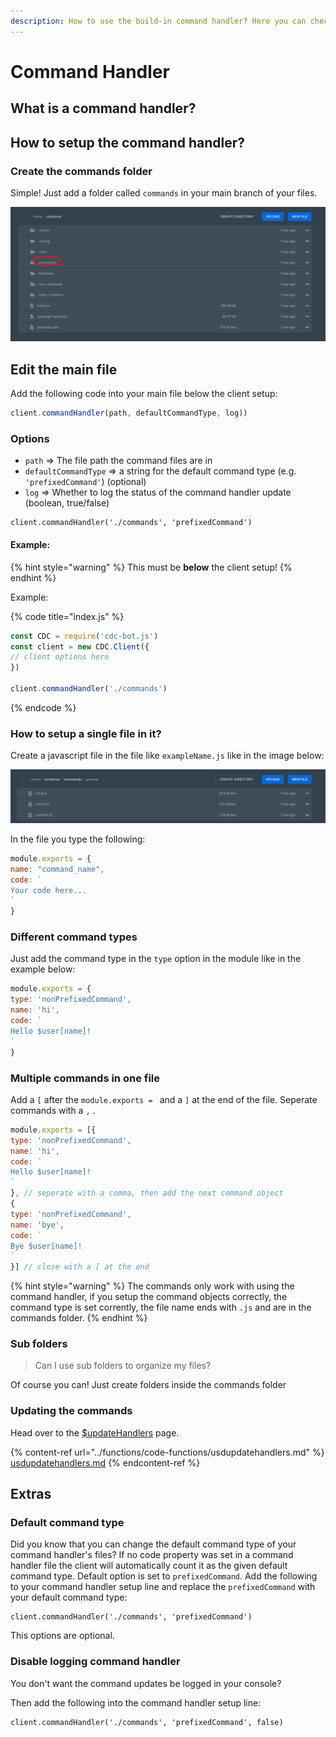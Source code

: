 ```yaml
---
description: How to use the build-in command handler? Here you can check it out!
---
```

# Command Handler

## What is a command handler?

## How to setup the command handler?

### Create the commands folder

Simple! Just add a folder called `commands` in your main branch of your files.

![Example look of the commands folder](../.gitbook/assets/command-handler-folder.png)

## Edit the main file

Add the following code into your main file below the client setup:

```javascript
client.commandHandler(path, defaultCommandType, log))
```

### Options

* `path` => The file path the command files are in
* `defaultCommandType` => a string for the default command type (e.g. `'prefixedCommand'`) (optional)
* `log` => Whether to log the status of the command handler update (boolean, true/false)

```
client.commandHandler('./commands', 'prefixedCommand')
```

#### Example:

{% hint style="warning" %}
This must be **below** the client setup!
{% endhint %}

Example:

{% code title="index.js" %}
```javascript
const CDC = require('cdc-bot.js')
const client = new CDC.Client({
// client options here
}) 

client.commandHandler('./commands')
```
{% endcode %}

### How to setup a single file in it?

Create a javascript file in the file like `exampleName.js` like in the image below:

![JavaScript files in the commands folder](../.gitbook/assets/command-handler-files.png)

In the file you type the following:

```javascript
module.exports = {
name: "command_name",
code: `
Your code here...
`
}
```

### Different command types

Just add the command type in the `type` option in the module like in the example below:

```javascript
module.exports = {
type: 'nonPrefixedCommand',
name: 'hi',
code: `
Hello $user[name]!
`
}
```

### Multiple commands in one file

Add a `[` after the `module.exports = ` and a `]` at the end of the file. Seperate commands with a `,` .

```javascript
module.exports = [{
type: 'nonPrefixedCommand',
name: 'hi',
code: `
Hello $user[name]!
`
}, // seperate with a comma, then add the next command object
{
type: 'nonPrefixedCommand',
name: 'bye',
code: `
Bye $user[name]!
`
}] // close with a [ at the end
```

{% hint style="warning" %}
The commands only work with using the command handler, if you setup the command objects correctly, the command type is set corrently, the file name ends with `.js` and are in the commands folder.
{% endhint %}

### Sub folders

> Can I use sub folders to organize my files?

Of course you can! Just create folders inside the commands folder

### Updating the commands

Head over to the [$updateHandlers](../functions/code-functions/usdupdatehandlers.md) page.

{% content-ref url="../functions/code-functions/usdupdatehandlers.md" %}
[usdupdatehandlers.md](../functions/code-functions/usdupdatehandlers.md)
{% endcontent-ref %}

## Extras

### Default command type

Did you know that you can change the default command type of your command handler's files? If no code property was set in a command handler file the client will automatically count it as the given default command type. Default option is set to `prefixedCommand`. Add the following to your command handler setup line and replace the `prefixedCommand` with your default command type:

```
client.commandHandler('./commands', 'prefixedCommand')
```

This options are optional.

### Disable logging command handler

You don't want the command updates be logged in your console?

Then add the following into the command handler setup line:

```
client.commandHandler('./commands', 'prefixedCommand', false)
```

